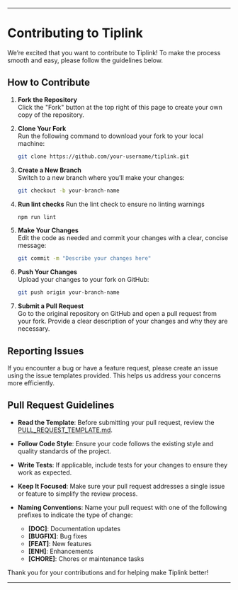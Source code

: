 
---

# Contributing to Tiplink

We’re excited that you want to contribute to Tiplink! To make the process smooth and easy, please follow the guidelines below.

## How to Contribute

1. **Fork the Repository**  
   Click the "Fork" button at the top right of this page to create your own copy of the repository.

2. **Clone Your Fork**  
   Run the following command to download your fork to your local machine:
   ```bash
   git clone https://github.com/your-username/tiplink.git
   ```

3. **Create a New Branch**  
   Switch to a new branch where you’ll make your changes:
   ```bash
   git checkout -b your-branch-name
   ```
4. **Run lint checks**
   Run the lint check to ensure no linting warnings
      ```bash
   npm run lint
   ```
5. **Make Your Changes**  
   Edit the code as needed and commit your changes with a clear, concise message:
   ```bash
   git commit -m "Describe your changes here"
   ```

6. **Push Your Changes**  
   Upload your changes to your fork on GitHub:
   ```bash
   git push origin your-branch-name
   ```

7. **Submit a Pull Request**  
   Go to the original repository on GitHub and open a pull request from your fork. Provide a clear description of your changes and why they are necessary.

## Reporting Issues

If you encounter a bug or have a feature request, please create an issue using the issue templates provided. This helps us address your concerns more efficiently.

## Pull Request Guidelines

- **Read the Template**: Before submitting your pull request, review the [PULL_REQUEST_TEMPLATE.md](/.github/PULL_REQUEST_TEMPLATE.md).
- **Follow Code Style**: Ensure your code follows the existing style and quality standards of the project.
- **Write Tests**: If applicable, include tests for your changes to ensure they work as expected.
- **Keep It Focused**: Make sure your pull request addresses a single issue or feature to simplify the review process.
- **Naming Conventions**: Name your pull request with one of the following prefixes to indicate the type of change:

  - **[DOC]**: Documentation updates
  - **[BUGFIX]**: Bug fixes
  - **[FEAT]**: New features
  - **[ENH]**: Enhancements
  - **[CHORE]**: Chores or maintenance tasks


Thank you for your contributions and for helping make Tiplink better!

---
